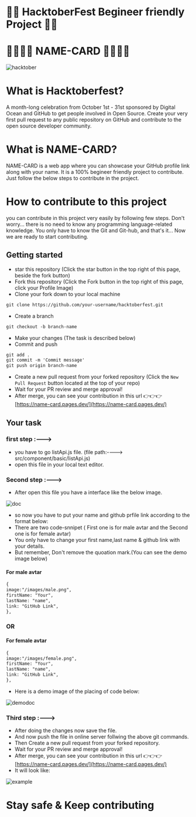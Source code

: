 # 🥳🥳 HacktoberFest Begineer friendly Project 🥳🥳

# 🎴🎴🎴🎴 NAME-CARD 🎴🎴🎴🎴

![hacktober](https://user-images.githubusercontent.com/75432008/135868859-24a254fe-d45f-4b7c-875e-322cab4c49c4.PNG)

# What is Hacktoberfest?

A month-long celebration from October 1st - 31st sponsored by Digital Ocean and GitHub to get people involved in Open Source. 
Create your very first pull request to any public repository on GitHub and contribute to the open source developer community.

# What is NAME-CARD?
NAME-CARD is a web app where you can showcase your GitHub profile link along with your name. It is a 100% begineer friendly project to contribute. 
Just follow the below steps to contribute in the project.

# How to contribute to this project
 you can contribute in this project very easily by following few steps. Don't worry... there is no need to know any programming language-related knowledge.
 You only have to know the Git and Git-hub, and that's it... Now we are ready to start contributing.
 
 ## Getting started
* star this repository (Click the star button in the top right of this page, beside the fork button)
* Fork this repository (Click the Fork button in the top right of this page, click your Profile Image)
* Clone your fork down to your local machine

```markdown
git clone https://github.com/your-username/hacktoberfest.git
```
* Create a branch

```markdown
git checkout -b branch-name
```
* Make your changes (The task is described below)
* Commit and push

```markdown
git add .
git commit -m 'Commit message'
git push origin branch-name
```
* Create a new pull request from your forked repository (Click the `New Pull Request` button located at the top of your repo)
* Wait for your PR review and merge approval!
* After merge, you can see your contribution in this url 👉👉👉 [https://name-card.pages.dev/](https://name-card.pages.dev/)

## Your task

### first step :--->

* you have to go listApi.js file. (file path:----> src/component/basic/listApi.js)
* open this file in your local text editor.

### Second step :--->

* After open this file you have a interface like the below image.

![doc](https://user-images.githubusercontent.com/75432008/135874675-c2588bb9-c943-4294-a3c8-04e2cc6c611d.PNG)

* so now you have to put your name and github prfile link according to the format below:
* There are two code-snnipet ( First one is for male avtar and the Second one is for female avtar)
* You only have to change your first name,last name & github link with your details.
* But remember, Don't remove the quoation mark.(You can see the demo image below)

#### For male avtar  
```markdown
{
image:"/images/male.png",
firstName: "Your",
lastName: "name",
link: "GitHub Link",
},
```
### OR

#### For female avtar
```markdown
{
image:"/images/female.png",
firstName: "Your",
lastName: "name",
link: "GitHub Link",
},
```

* Here is a demo image of the placing of code below:

![demodoc](https://user-images.githubusercontent.com/75432008/135878995-d76e0856-fe18-4a17-a335-555bc72b28b4.jpg)

### Third step :--->

* After doing the changes now save the file.
* And now push the file in online server follwing the above git commands.
* Then Create a new pull request from your forked repository.
* Wait for your PR review and merge approval!
* After merge, you can see your contribution in this url 👉👉👉 [https://name-card.pages.dev/](https://name-card.pages.dev/)
* It will look like:

![example](https://user-images.githubusercontent.com/75432008/135880110-ce4bda52-7da2-4f5a-928e-0765b99ff8ec.PNG)


# Stay safe & Keep contributing 
